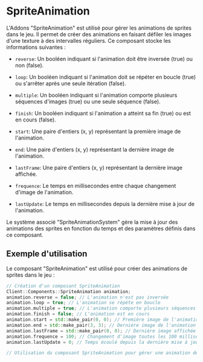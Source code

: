 # SpriteAnimation
L'Addons "SpriteAnimation" est utilisé pour gérer les animations de sprites dans le jeu. Il permet de créer des animations en faisant défiler les images d'une texture à des intervalles réguliers. Ce composant stocke les informations suivantes :

- `reverse`: Un booléen indiquant si l'animation doit être inversée (true) ou non (false).



- `loop`: Un booléen indiquant si l'animation doit se répéter en boucle (true) ou s'arrêter après une seule itération (false).


- `multiple`: Un booléen indiquant si l'animation comporte plusieurs séquences d'images (true) ou une seule séquence (false).


- `finish`: Un booléen indiquant si l'animation a atteint sa fin (true) ou est en cours (false).


- `start`: Une paire d'entiers (x, y) représentant la première image de l'animation.


- `end`: Une paire d'entiers (x, y) représentant la dernière image de l'animation.


- `lastFrame`: Une paire d'entiers (x, y) représentant la dernière image affichée.


- `frequence`: Le temps en millisecondes entre chaque changement d'image de l'animation.


- `lastUpdate`: Le temps en millisecondes depuis la dernière mise à jour de l'animation.


Le système associé "SpriteAnimationSystem" gère la mise à jour des animations des sprites en fonction du temps et des paramètres définis dans ce composant.

## Exemple d'utilisation
Le composant "SpriteAnimation" est utilisé pour créer des animations de sprites dans le jeu :

```cpp
// Création d'un composant SpriteAnimation
Client::Components::SpriteAnimation animation;
animation.reverse = false; // L'animation n'est pas inversée
animation.loop = true; // L'animation se répète en boucle
animation.multiple = true; // L'animation comporte plusieurs séquences d'images
animation.finish = false; // L'animation est en cours
animation.start = std::make_pair(0, 0); // Première image de l'animation
animation.end = std::make_pair(3, 3); // Dernière image de l'animation
animation.lastFrame = std::make_pair(0, 0); // Dernière image affichée
animation.frequence = 100; // Changement d'image toutes les 100 millisecondes
animation.lastUpdate = 0; // Temps écoulé depuis la dernière mise à jour

// Utilisation du composant SpriteAnimation pour gérer une animation de sprite
```